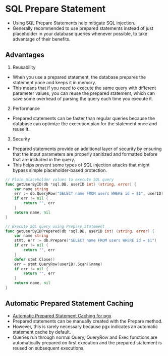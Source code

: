 # SQL Prepare Statement

- Using SQL Prepare Statements help mitigate SQL injection.
- Generally recommended to use prepared statements instead of just placeholder in your database queries whenever possible, to take advantage of their benefits.

## Advantages

1. Reusability

- When you use a prepared statement, the database prepares the statement once and keeps it in memory.
- This means that if you need to execute the same query with different parameter values, you can reuse the prepared statement, which can save some overhead of parsing the query each time you execute it.

2. Performance

- Prepared statements can be faster than regular queries because the database can optimize the execution plan for the statement once and reuse it.

3. Security

- Prepared statements provide an additional layer of security by ensuring that the input parameters are properly sanitized and formatted before that are included in the query.
- This helps prevent some types of SQL injection attacks that might bypass simple placeholder-based protection.

```go
// Plain placeholder values to execute SQL query
func getUserByID(db *sql.DB, userID int) (string, error) {
    var name string
    err := db.QueryRow("SELECT name FROM users WHERE id = $1", userID).Scan(&name)
    if err != nil {
        return "", err
    }
    return name, nil
}

// Execute SQL query using Prepare Statement
func getUserByIDPrepared(db *sql.DB, userID int) (string, error) {
    var name string
    stmt, err := db.Prepare("SELECT name FROM users WHERE id = $1")
    if err != nil {
        return "", err
    }
    defer stmt.Close()
    err = stmt.QueryRow(userID).Scan(&name)
    if err != nil {
        return "", err
    }
    return name, nil
}
```

## Automatic Prepared Statement Caching

- [Automatic Prepared Statement Caching for pgx](https://github.com/jackc/pgx/wiki/Automatic-Prepared-Statement-Caching)
- Prepared statements can be manually created with the Prepare method.
- However, this is rarely necessary because pgx indicates an automatic statement cache by default.
- Queries run through normal Query, QueryRow and Exec functions are automatically prepared on first execution and the prepared statement is reused on subsequent executions.
